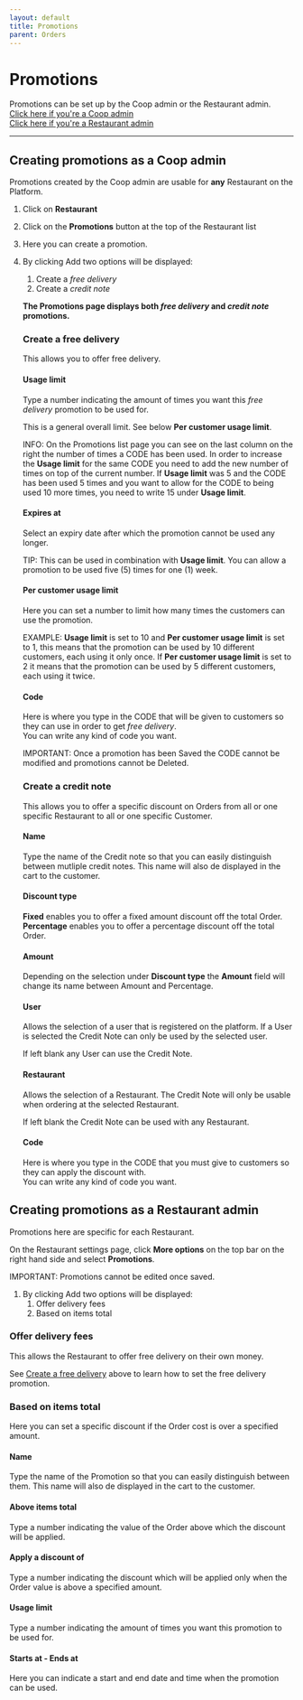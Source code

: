 ```yaml
---
layout: default
title: Promotions
parent: Orders
---
```



# Promotions

<div class="alert mt-3 alert-" role="alert">
Promotions can be set up by the Coop admin or the Restaurant admin.<br>
<a href="">Click here if you're a Coop admin</a><br>
<a href="">Click here if you're a Restaurant admin</a>
</div>

---

## Creating promotions as a Coop admin

<div class="alert mt-3 alert-info" role="alert">
Promotions created by the Coop admin are usable for <strong>any</strong> Restaurant on the Platform.
</div>

1. Click on <i class="fa fa-cutlery"></i> **Restaurant**
2. Click on the **Promotions** button at the top of the Restaurant list
3. Here you can create a promotion.
4. By clicking <span class="badge badge-success"> <i class="fa fa-plus"></i> Add</span> two options will be displayed:
   1. Create a *free delivery*
   2. Create a *credit note*  

   **The Promotions page displays both *free delivery* and *credit note* promotions.**
   
   ### Create a free delivery

   <div class="alert mt-3 alert-info" role="alert">
   This allows you to offer free delivery.
   </div>

   #### **Usage limit**
   Type a number indicating the amount of times you want this *free delivery* promotion to be used for. 
   
   This is a general overall limit. See below **Per customer usage limit**.

   <div class="shadow p-3 mb-5 bg-white rounded border border-info">
   <span class="badge badge-info">INFO:</span>
   <span> On the Promotions list page you can see on the last column on the right the number of times a CODE has been used. In order to increase the <strong>Usage limit</strong> for the same CODE you need to add the new number of times on top of the current number. If <strong>Usage limit</strong> was 5 and the CODE has been used 5 times and you want to allow for the CODE to being used 10 more times, you need to write 15 under <strong>Usage limit</strong>.</span>
   </div>

   #### **Expires at**
   Select an expiry date after which the promotion cannot be used any longer. 

   <div class="shadow p-3 mb-5 bg-white rounded border border-primary">
   <span class="badge badge-primary">TIP:</span>
   <span> This can be used in combination with <strong>Usage limit</strong>. You can allow a promotion to be used five (5) times for one (1) week.</span>
   </div>

   #### **Per customer usage limit**
   Here you can set a number to limit how many times the customers can use the promotion.

   <div class="shadow p-3 mb-5 bg-white rounded border border-primary">
   <span class="badge badge-primary">EXAMPLE:</span>
   <span> <strong>Usage limit</strong> is set to 10 and <strong>Per customer usage limit</strong> is set to 1, this means that the promotion can be used by 10 different customers, each using it only once. If <strong>Per customer usage limit</strong> is set to 2 it means that the promotion can be used by 5 different customers, each using it twice.</span>
   </div>

   #### **Code**
   Here is where you type in the CODE that will be given to customers so they can use in order to get *free delivery*.  
   You can write any kind of code you want.

   <div class="shadow p-3 mb-5 bg-white rounded border border-warning">
   <span class="badge badge-warning">IMPORTANT:</span>
   <span> Once a promotion has been Saved the CODE cannot be modified and promotions cannot be Deleted.</span>
   </div>

   ### Create a credit note

   <div class="alert mt-3 alert-info" role="alert">
   This allows you to offer a specific discount on Orders from all or one specific Restaurant to all or one specific Customer.
   </div>

   #### **Name** 
   Type the name of the Credit note so that you can easily distinguish between mutliple credit notes. This name will also de displayed in the cart to the customer.

   #### **Discount type**

   **Fixed** enables you to offer a fixed amount discount off the total Order.
   **Percentage** enables you to offer a percentage discount off the total Order.

   #### **Amount**

   Depending on the selection under **Discount type** the **Amount** field will change its name between Amount and Percentage.

   #### **User**

   Allows the selection of a user that is registered on the platform. If a User is selected the Credit Note can only be used by the selected user.

   If left blank any User can use the Credit Note.

   #### **Restaurant**
   Allows the selection of a Restaurant. The Credit Note will only be usable when ordering at the selected Restaurant. 

   If left blank the Credit Note can be used with any Restaurant.

   #### **Code**

   Here is where you type in the CODE that you must give to customers so they can apply the discount with.  
   You can write any kind of code you want.

## Creating promotions as a Restaurant admin

<div class="alert mt-3 alert-info" role="alert">
Promotions here are specific for each Restaurant.
</div>

On the Restaurant settings page, click **More options** on the top bar on the right hand side and select <i class="fa fa-bar-chart"></i> **Promotions**.

<div class="shadow p-3 mb-5 bg-white rounded border border-primary">
<span class="badge badge-primary">IMPORTANT:</span>
<span> Promotions cannot be edited once saved.</span>
</div>

1. By clicking <span class="badge badge-success"> <i class="fa fa-plus"></i> Add</span> two options will be displayed:
   1. Offer delivery fees
   2. Based on items total

### Offer delivery fees
<div class="alert mt-3 alert-info" role="alert">
This allows the Restaurant to offer free delivery on their own money.
</div>


See [Create a free delivery](#create-a-free-delivery) above to learn how to set the free delivery promotion.

### Based on items total

<div class="alert mt-3 alert-info" role="alert">
Here you can set a specific discount if the Order cost is over a specified amount.
</div>

#### **Name** 
Type the name of the Promotion so that you can easily distinguish between them. This name will also de displayed in the cart to the customer.

#### **Above items total**
Type a number indicating the value of the Order above which the discount will be applied.

#### **Apply a discount of**
Type a number indicating the discount which will be applied only when the Order value is above a specified amount.

#### **Usage limit**
Type a number indicating the amount of times you want this promotion to be used for. 

#### **Starts at - Ends at**

Here you can indicate a start and end date and time when the promotion can be used.

